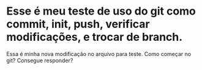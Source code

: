 # Esse é meu teste de uso do git como commit, init, push, verificar modificações, e trocar de branch.
Essa é minha nova modificação no arquivo para teste.
    Como começar no git? Consegue responder?
